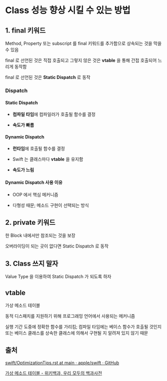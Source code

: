 # Class 성능 향상 시킬 수 있는 방법

## 1. final 키워드

Method, Property 또는 subscript 를 final 키워드를 추가함으로 상속되는 것을 막을 수 있음

final 로 선언된 것은 직접 호출되고 그렇지 않은 것은 **vtable** 을 통해 간접 호출되어 느리게 동작함

final 로 선언된 것은 **Static Dispatch** 로 동작

### Dispatch

#### Static Dispatch

* **컴파일 타임**에 컴파일러가 호출될 함수를 결정

* **속도가 빠름**

#### Dynamic Dispatch

* **런타임**에 호출될 함수를 결정

* Swift 는 클래스마다 **vtable** 을 유지함

* **속도가 느림**

#### Dynamic Dispatch 사용 이유

* OOP 에서 핵심 메커니즘

* 다형성 때문; 메소드 구현이 선택되는 방식

## 2. private 키워드

한 Block 내에서만 참조되는 것을 보장

오버라이딩이 되는 곳이 없다면 Static Dispatch 로 동작

## 3. Class 쓰지 말자

Value Type 을 이용하여 Static Dispatch 가 되도록 하자

## vtable

가상 메소드 테이블

동적 디스패치를 지원하기 위해 프로그래밍 언어에서 사용되는 메커니즘

실행 기간 도중에 정확한 함수를 가리킴; 컴파일 타임에는 베이스 함수가 호출될 것인지 또는 베이스 클래스를 상속한 클래스에 의해서 구현될 지 알려져 있지 않기 때문

## 출처

[swift/OptimizationTips.rst at main · apple/swift · GitHub](https://github.com/apple/swift/blob/main/docs/OptimizationTips.rst#advice-use-final-when-you-know-the-declaration-does-not-need-to-be-overridden)

[가상 메소드 테이블 - 위키백과, 우리 모두의 백과사전](https://ko.wikipedia.org/wiki/%EA%B0%80%EC%83%81_%EB%A9%94%EC%86%8C%EB%93%9C_%ED%85%8C%EC%9D%B4%EB%B8%94)
